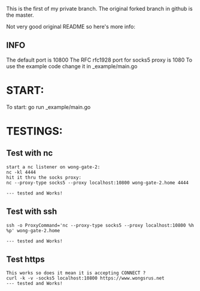 
This is the first of my private branch.
The original forked branch in github is the master.

Not very good original README so here's more info:


INFO
-----
The default port is 10800
The RFC rfc1928 port for socks5 proxy is 1080
To use the example code change it in
    _example/main.go


START:
======
To start:
go run _example/main.go 

TESTINGS:
=========

Test with nc
------------
    start a nc listener on wong-gate-2:
    nc -kl 4444
    hit it thru the socks proxy:
    nc --proxy-type socks5 --proxy localhost:10800 wong-gate-2.home 4444

    --- tested and Works!

Test with ssh
-------------
    ssh -o ProxyCommand='nc --proxy-type socks5 --proxy localhost:10800 %h %p' wong-gate-2.home

    --- tested and Works!


Test https
----------
    This works so does it mean it is accepting CONNECT ?
    curl -k -v -socks5 localhost:10800 https://www.wongsrus.net
    --- tested and Works!



